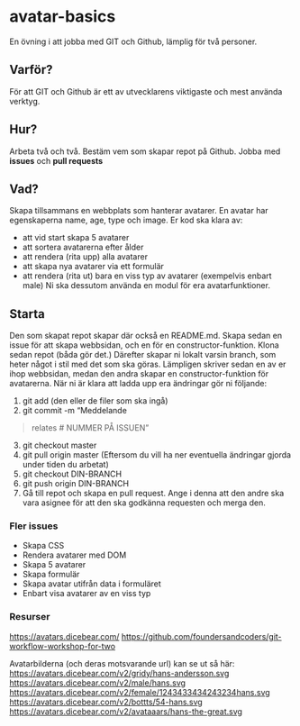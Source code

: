 # avatar-basics
En övning i att jobba med GIT och Github, lämplig för två personer.
## Varför?
För att GIT och Github är ett av utvecklarens viktigaste och mest använda verktyg.
## Hur?
Arbeta två och två. Bestäm vem som skapar repot på Github. Jobba med **issues** och **pull requests**
## Vad?
Skapa tillsammans en webbplats som hanterar avatarer. En avatar har egenskaperna name, age, type och image.
Er kod ska klara av:
* att vid start skapa 5 avatarer
* att sortera avatarerna efter ålder
* att rendera (rita upp) alla avatarer
* att skapa nya avatarer via ett formulär
* att rendera (rita ut) bara en viss typ av avatarer (exempelvis enbart male)
Ni ska dessutom använda en modul för era avatarfunktioner.

## Starta
Den som skapat repot skapar där också en README.md. Skapa sedan en issue för att skapa webbsidan, och en för en constructor-funktion.
Klona sedan repot (båda gör det.)
Därefter skapar ni lokalt varsin branch, som heter något i stil med det som ska göras. 
Lämpligen skriver sedan en av er ihop webbsidan, medan den andra skapar en constructor-funktion för avatarerna. När ni är klara att ladda upp era ändringar gör ni följande:

1. git add (den eller de filer som ska ingå)
2. git commit -m “Meddelande
> relates # NUMMER PÅ ISSUEN”
3. git checkout master  
4. git pull origin master (Eftersom du vill ha ner eventuella ändringar gjorda under tiden du arbetat) 
5. git checkout DIN-BRANCH
6. git push origin DIN-BRANCH
7. Gå till repot och skapa en pull request. Ange i denna att den andre ska vara asignee för att den ska godkänna requesten och merga den.
### Fler issues
* Skapa CSS
* Rendera avatarer med DOM
* Skapa 5 avatarer
* Skapa formulär
* Skapa avatar utifrån data i formuläret
* Enbart visa avatarer av en viss typ
### Resurser 
https://avatars.dicebear.com/
https://github.com/foundersandcoders/git-workflow-workshop-for-two 

Avatarbilderna (och deras motsvarande url) kan se ut så här:
https://avatars.dicebear.com/v2/gridy/hans-andersson.svg
https://avatars.dicebear.com/v2/male/hans.svg
https://avatars.dicebear.com/v2/female/1243433434243234hans.svg
https://avatars.dicebear.com/v2/bottts/54-hans.svg
https://avatars.dicebear.com/v2/avataaars/hans-the-great.svg
